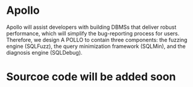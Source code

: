 # Apollo
Apollo will assist developers with building DBMSs that deliver robust performance, which will simplify the bug-reporting process for users. Therefore, we design A POLLO to contain three components: the fuzzing engine (SQLFuzz), the query minimization framework (SQLMin), and the diagnosis engine (SQLDebug).

# Sourcoe code will be added soon
